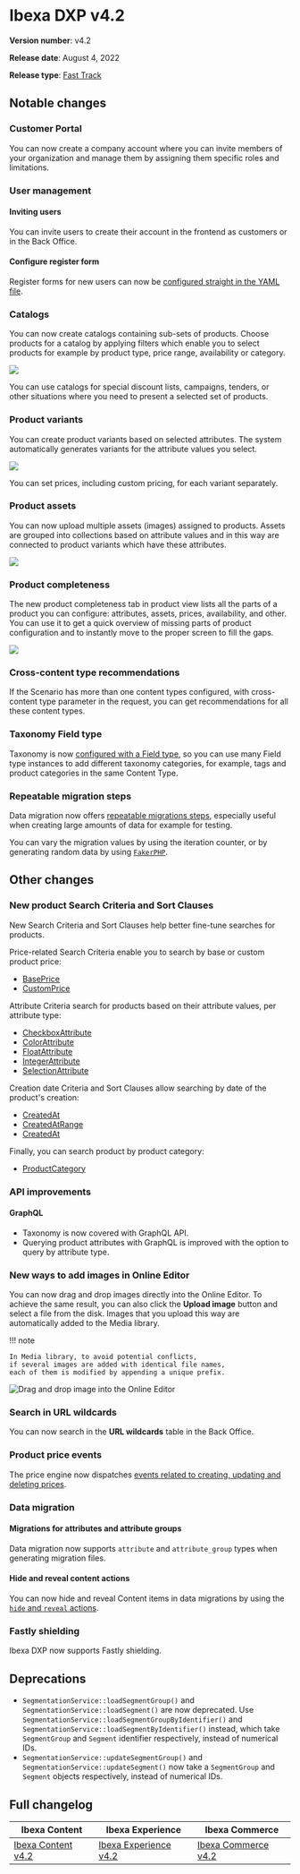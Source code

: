 # Ibexa DXP v4.2

**Version number**: v4.2

**Release date**: August 4, 2022

**Release type**: [Fast Track](../community_resources/release_process.md#release-process)

## Notable changes

### Customer Portal

You can now create a company account where you can invite members of your organization and manage them by assigning them specific roles and limitations.

### User management

#### Inviting users

You can invite users to create their account in the frontend as customers or in the Back Office.

#### Configure register form

Register forms for new users can now be [configured straight in the YAML file](../guide/content_rendering/layout/add_register_user_template.md).

### Catalogs

You can now create catalogs containing sub-sets of products.
Choose products for a catalog by applying filters which enable you to select products
for example by product type, price range, availability or category.

![](img/4.2_catalogs_product_list.png)

You can use catalogs for special discount lists, campaigns, tenders,
or other situations where you need to present a selected set of products.

### Product variants

You can create product variants based on selected attributes.
The system automatically generates variants for the attribute values you select.

![](img/4.2_product_variants_generate.png)

You can set prices, including custom pricing, for each variant separately.

### Product assets

You can now upload multiple assets (images) assigned to products.
Assets are grouped into collections based on attribute values
and in this way are connected to product variants which have these attributes.

![](img/4.2_product_assets.png)

### Product completeness

The new product completeness tab in product view lists all the parts of a product you can configure:
attributes, assets, prices, availability, and other.
You can use it to get a quick overview of missing parts of product configuration
and to instantly move to the proper screen to fill the gaps.

![](img/4.2_product_completeness.png)

### Cross-content type recommendations

If the Scenario has more than one content types configured, with cross-content type parameter in the request, you can get recommendations for all these content types.

### Taxonomy Field type

Taxonomy is now [configured with a Field type](https://doc.ibexa.co/projects/userguide/en/4.2/taxonomy/#add-tag), so you can use many Field type instances to add different taxonomy categories, for example, tags and product categories in the same Content Type.

### Repeatable migration steps

Data migration now offers [repeatable migrations steps](https://doc.ibexa.co/en/latest/guide/data_migration/importing_data/#repeatable-steps),
especially useful when creating large amounts of data for example for testing.

You can vary the migration values by using the iteration counter, or by generating random data by using [`FakerPHP`](https://fakerphp.github.io/).

## Other changes

### New product Search Criteria and Sort Clauses

New Search Criteria and Sort Clauses help better fine-tune searches for products.

Price-related Search Criteria enable you to search by base or custom product price:

- [BasePrice](https://doc.ibexa.co/en/4.2/guide/search/criteria_reference/baseprice_criterion/)
- [CustomPrice](https://doc.ibexa.co/en/4.2/guide/search/criteria_reference/customprice_criterion/)

Attribute Criteria search for products based on their attribute values, per attribute type:

- [CheckboxAttribute](https://doc.ibexa.co/en/4.2/guide/search/criteria_reference/checkboxattribute_criterion/)
- [ColorAttribute](https://doc.ibexa.co/en/4.2/guide/search/criteria_reference/colorattribute_criterion/)
- [FloatAttribute](https://doc.ibexa.co/en/4.2/guide/search/criteria_reference/floatattribute_criterion/)
- [IntegerAttribute](https://doc.ibexa.co/en/4.2/guide/search/criteria_reference/integerattribute_criterion/)
- [SelectionAttribute](https://doc.ibexa.co/en/4.2/guide/search/criteria_reference/selectionattribute_criterion/)

Creation date Criteria and Sort Clauses allow searching by date of the product's creation:

- [CreatedAt](https://doc.ibexa.co/en/4.2/guide/search/criteria_reference/createdat_criterion/)
- [CreatedAtRange](https://doc.ibexa.co/en/4.2/guide/search/criteria_reference/createdatrange_criterion/)
- [CreatedAt](https://doc.ibexa.co/en/4.2/guide/search/sort_clause_reference/createdat_sort_clause/)

Finally, you can search product by product category:

- [ProductCategory](https://doc.ibexa.co/en/4.2/guide/search/criteria_reference/productcategory_criterion/)

### API improvements

#### GraphQL

- Taxonomy is now covered with GraphQL API.
- Querying product attributes with GraphQL is improved with the option to query by attribute type.

### New ways to add images in Online Editor

You can now drag and drop images directly into the Online Editor. 
To achieve the same result, you can also click the **Upload image** button and select a file from the disk.
Images that you upload this way are automatically added to the Media library.

!!! note

    In Media library, to avoid potential conflicts, 
    if several images are added with identical file names, 
    each of them is modified by appending a unique prefix.  

![Drag and drop image into the Online Editor](img/4.2_online_editor_dnd_image.png)

### Search in URL wildcards

You can now search in the **URL wildcards** table in the Back Office.

### Product price events

The price engine now dispatches [events related to creating, updating and deleting prices](https://doc.ibexa.co/en/latest/guide/repository/event_reference/catalog_events/#price).

### Data migration

#### Migrations for attributes and attribute groups

Data migration now supports `attribute` and `attribute_group` types when generating migration files.

#### Hide and reveal content actions

You can now hide and reveal Content items in data migrations by using the [`hide` and `reveal` actions](https://doc.ibexa.co/en/latest/guide/data_migration/data_migration_actions/#available-migration-actions).

### Fastly shielding

Ibexa DXP now supports Fastly shielding.

## Deprecations

- `SegmentationService::loadSegmentGroup()` and `SegmentationService::loadSegment()` are now deprecated.
Use `SegmentationService::loadSegmentGroupByIdentifier()` and `SegmentationService::loadSegmentByIdentifier()` instead,
which take `SegmentGroup` and `Segment` identifier respectively, instead of numerical IDs.
- `SegmentationService::updateSegmentGroup()` and `SegmentationService::updateSegment()` now take
a `SegmentGroup` and `Segment` objects respectively, instead of numerical IDs.

## Full changelog

| Ibexa Content  | Ibexa Experience  | Ibexa Commerce |
|--------------|------------|------------|
| [Ibexa Content v4.2](https://github.com/ibexa/content/releases/tag/v4.2.0) | [Ibexa Experience v4.2](https://github.com/ibexa/experience/releases/tag/v4.2.0) | [Ibexa Commerce v4.2](https://github.com/ibexa/commerce/releases/tag/v4.2.0)|
